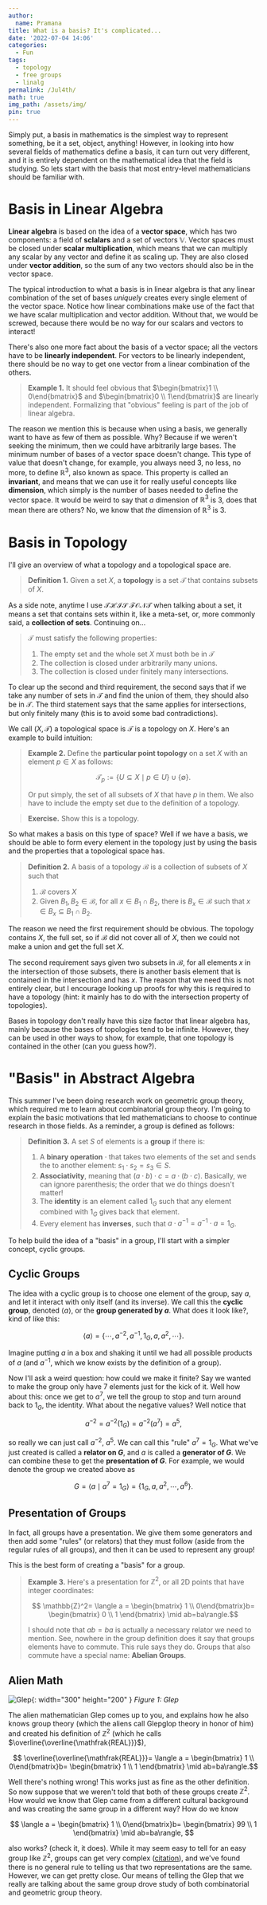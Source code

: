 ```yaml
---
author:
  name: Pramana
title: What is a basis? It's complicated...
date: '2022-07-04 14:06'
categories:
  - Fun
tags:
  - topology
  - free groups
  - linalg
permalink: /Jul4th/
math: true
img_path: /assets/img/
pin: true
---
```


Simply put, a basis in mathematics is the simplest way to represent something, be it a set, object, anything! However, in looking into how several fields of mathematics define a basis, it can turn out very different, and it is entirely dependent on the mathematical idea that the field is studying. So lets start with the basis that most entry-level mathematicians should be familiar with.

# Basis in Linear Algebra

**Linear algebra** is based on the idea of a **vector space**, which has two components: a field of **sclalars** and a set of vectors $\mathbb{V}$. Vector spaces must be closed under **scalar multiplication**, which means that we can multiply any scalar by any vector and define it as scaling up. They are also closed under **vector addition**, so the sum of any two vectors should also be in the vector space. 

The typical introduction to what a basis is in linear algebra is that any linear combination of the set of bases *uniquely* creates every single element of the vector space. Notice how linear combinations make use of the fact that we have scalar multiplication and vector addition. Without that, we would be screwed, because there would be no way for our scalars and vectors to interact!

There's also one more fact about the basis of a vector space; all the vectors have to be **linearly independent**. For vectors to be linearly independent, there should be no way to get one vector from a linear combination of the others.

> **Example 1.** It should feel obvious that $\begin{bmatrix}1 \\ 0\end{bmatrix}$ and $\begin{bmatrix}0 \\ 1\end{bmatrix}$ are linearly independent. Formalizing that "obvious" feeling is part of the job of linear algebra.

The reason we mention this is because when using a basis, we generally want to have as few of them as possible. Why? Because if we weren't seeking the minimum, then we could have arbitrarily large bases. The minimum number of bases of a vector space doesn't change. This type of value that doesn't change, for example, you always need $3$, no less, no more, to define $\mathbb{R}^3$, also known as space. This property is called an **invariant**, and means that we can use it for really useful concepts like **dimension**, which simply is the number of bases needed to define the vector space. It would be weird to say that *a* dimension of $\mathbb{R}^3$ is $3$, does that mean there are others? No, we know that *the* dimension of $\mathbb{R}^3$ is $3$. 

# Basis in Topology

I'll give an overview of what a topology and a topological space are.

> **Definition 1.** Given a set $X$, a **topology** is a set $\mathcal{T}$ that contains subsets of $X$.

As a side note, anytime I use $\mathcal{THIS}$ $\mathcal{FONT}$ when talking about a set, it means a set that contains sets within it, like a meta-set, or, more commonly said, a **collection of sets**. Continuing on...

> $\mathcal{T}$ must satisfy the following properties:
> 1. The empty set and the whole set $X$ must both be in $\mathcal{T}$
> 2. The collection is closed under arbitrarily many unions. 
> 3. The collection is closed under finitely many intersections.

To clear up the second and third requirement, the second says that if we take any number of sets in $\mathcal{T}$ and find the union of them, they should also be in $\mathcal{T}$. The third statement says that the same applies for intersections, but only finitely many (this is to avoid some bad contradictions). 

We call $(X,\mathcal{T})$ a topological space is $\mathcal{T}$ is a topology on $X$. Here's an example to build intuition:

> **Example 2.** Define the **particular point topology** on a set $X$ with an element $p \in X$ as follows:
>
> $$ \mathcal{T}_p := \{ U \subseteq X \mid p \in U \}\cup \{ \emptyset\}.$$
>
> Or put simply, the set of all subsets of $X$ that have $p$ in them. We also have to include the empty set due to the definition of a topology.

> **Exercise.** Show this is a topology.

So what makes a basis on this type of space? Well if we have a basis, we should be able to form every element in the topology just by using the basis and the properties that a topological space has. 

> **Definition 2.** A basis of a topology $\mathcal{B}$ is a collection of subsets of $X$ such that
> 1. $\mathcal{B}$ covers $X$
> 2. Given $B_1, B_2 \in \mathcal{B}$, for all $x \in B_1 \cap B_2$, there is $B_x \in \mathcal{B}$ such that $x \in B_x \subseteq B_1 \cap B_2$.

The reason we need the first requirement should be obvious. The topology contains $X$, the full set, so if $\mathcal{B}$ did not cover all of $X$, then we could not make a union and get the full set $X$.

The second requirement says given two subsets in $\mathcal{B}$, for all elements $x$ in the intersection of those subsets, there is another basis element that is contained in the intersection and has $x$. The reason that we need this is not entirely clear, but I encourage looking up proofs for why this is required to have a topology (hint: it mainly has to do with the intersection property of topologies).

Bases in topology don't really have this size factor that linear algebra has, mainly because the bases of topologies tend to be infinite. However, they can be used in other ways to show, for example, that one topology is contained in the other (can you guess how?).

# "Basis" in Abstract Algebra

This summer I've been doing research work on geometric group theory, which required me to learn about combinatorial group theory. I'm going to explain the basic motivations that led mathematicians to choose to continue research in those fields. As a reminder, a group is defined as follows:

> **Definition 3.** A set $S$ of elements is a **group** if there is:
> 1. A **binary operation** $\cdot$ that takes two elements of the set and sends the to another element: $s_1\cdot s_2 = s_3 \in S$.
> 2. **Associativity**, meaning that $(a\cdot b)\cdot c = a\cdot (b\cdot c)$. Basically, we can ignore parenthesis; the order that we do things doesn't matter!
> 3. The **identity** is an element called $1_G$ such that any element combined with $1_G$ gives back that element.
> 4. Every element has **inverses**, such that $a\cdot a^{-1} = a^{-1}\cdot a = 1_G$.

To help build the idea of a "basis" in a group, I'll start with a simpler concept, cyclic groups.

## Cyclic Groups

The idea with a cyclic group is to choose one element of the group, say $a$, and let it interact with only itself (and its inverse). We call this the **cyclic group**, denoted $\langle a \rangle$, or the **group generated by $a$**. What does it look like?, kind of like this:

$$ \langle a \rangle = \{ \cdots, a^{-2}, a^{-1}, 1_G, a, a^2, \cdots\}.$$

Imagine putting $a$ in a box and shaking it until we had all possible products of $a$ (and $a^{-1}$, which we know exists by the definition of a group).

Now I'll ask a weird question: how could we make it finite? Say we wanted to make the group only have $7$ elements just for the kick of it. Well how about this: once we get to $a^7$, we tell the group to stop and turn around back to $1_G$, the identity. What about the negative values? Well notice that 

$$ a^{-2} = a^{-2}(1_G) = a^{-2}(a^7) = a^5,$$

so really we can just call $a^{-2}$, $a^5$. We can call this "rule" $a^7=1_G$. What we've just created is called a **relator on $G$**,
and $a$ is called a **generator of $G$**. We can combine these to get the **presentation of $G$**. For example, we would denote the group we created above as

$$ G = \langle a \mid a^7 = 1_G \rangle = \{ 1_G, a, a^2, \cdots, a^6\}.$$

## Presentation of Groups

In fact, all groups have a presentation. We give them some generators and then add some "rules" (or relators) that they must follow (aside from the regular rules of all groups), and then it can be used to represent any group!

This is the best form of creating a "basis" for a group. 

> **Example 3.** Here's a presentation for $\mathbb{Z}^2$, or all 2D points that have integer coordinates:
>
> $$ \mathbb{Z}^2= \langle a = \begin{bmatrix}  1 \\ 0\end{bmatrix}b= \begin{bmatrix}  0 \\ 1 \end{bmatrix} \mid ab=ba\rangle.$$
>
> I should note that $ab = ba$ is actually a necessary relator we need to mention. See, nowhere in the group definition does it say that groups elements have to commute. This rule says they do. Groups that also commute have a special name: **Abelian Groups**.

## Alien Math

![Glep](glep.jpg){: width="300" height="200" }
_Figure 1: Glep_

The alien mathematician Glep comes up to you, and explains how he also knows group theory (which the aliens call Glepglop theory in honor of him) and created his definition of $\mathbb{Z}^2$ (which he calls $\overline{\overline{\mathfrak{REAL}}}$), 

$$ \overline{\overline{\mathfrak{REAL}}}= \langle a = \begin{bmatrix}  1 \\ 0\end{bmatrix}b= \begin{bmatrix}  1 \\ 1 \end{bmatrix} \mid ab=ba\rangle.$$

Well there's nothing wrong! This works just as fine as the other definition. So now suppose that we weren't told that both of these groups create $\mathbb{Z}^2$. How would we know that Glep came from a different cultural background and was creating the same group in a different way? How do we know 

$$ \langle a = \begin{bmatrix}  1 \\ 0\end{bmatrix}b= \begin{bmatrix}  99 \\ 1 \end{bmatrix} \mid ab=ba\rangle, $$

also works? (check it, it does). While it may seem easy to tell for an easy group like $\mathbb{Z}^2$, groups can get very complex ([citation](https://en.wikipedia.org/wiki/Monster_group)), and we've found there is no general rule to telling us that two representations are the same. However, we can get pretty close. Our means of telling the Glep that we really are talking about the same group drove study of both combinatorial and geometric group theory.